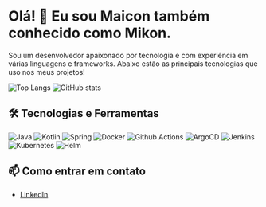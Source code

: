 # Olá! 👋 Eu sou Maicon também conhecido como Mikon.

Sou um desenvolvedor apaixonado por tecnologia e com experiência em várias linguagens e frameworks. Abaixo estão as principais tecnologias que uso nos meus projetos!

![Top Langs](https://github-readme-stats.vercel.app/api/top-langs/?username=OliveiraMaicon&layout=compact&langs_count=10&theme=dark&hide=javascript) ![GitHub stats](https://github-readme-stats.vercel.app/api?username=OliveiraMaicon&show_icons=true&theme=dark&rank_icon=github)


## 🛠️ Tecnologias e Ferramentas

![Java](https://img.shields.io/badge/Java-ED8B00?style=social&logo=Java)
![Kotlin](https://img.shields.io/badge/-Kotlin-0095D5?style=social&logo=kotlin)
![Spring](https://img.shields.io/badge/-Spring-0095D5?style=social&logo=spring)
![Docker](https://img.shields.io/badge/-Docker-0095D5?style=social&logo=docker&color=black)
![Github Actions](https://img.shields.io/badge/-Github_Actions-0095D5?style=social&logo=github)
![ArgoCD](https://img.shields.io/badge/-ArgoCD-0095D5?style=social&logo=argo)
![Jenkins](https://img.shields.io/badge/-Jenkins-0095D5?style=for-the-badge&logo=jenkins)
![Kubernetes](https://img.shields.io/badge/-Kubernetes-0095D5?style=flat-square&logo=kubernetes)
![Helm](https://img.shields.io/badge/-Helm-0095D5?style=plastic&logo=helm)


## 📫 Como entrar em contato
- [LinkedIn](https://www.linkedin.com/in/maicon-oliveira-81158277)


<!--
**OliveiraMaicon/OliveiraMaicon** is a ✨ _special_ ✨ repository because its `README.md` (this file) appears on your GitHub profile.

Here are some ideas to get you started:

- 🔭 I’m currently working on ...
- 🌱 I’m currently learning ...
- 👯 I’m looking to collaborate on ...
- 🤔 I’m looking for help with ...
- 💬 Ask me about ...
- 📫 How to reach me: ...
- 😄 Pronouns: ...
- ⚡ Fun fact: ...
-->
